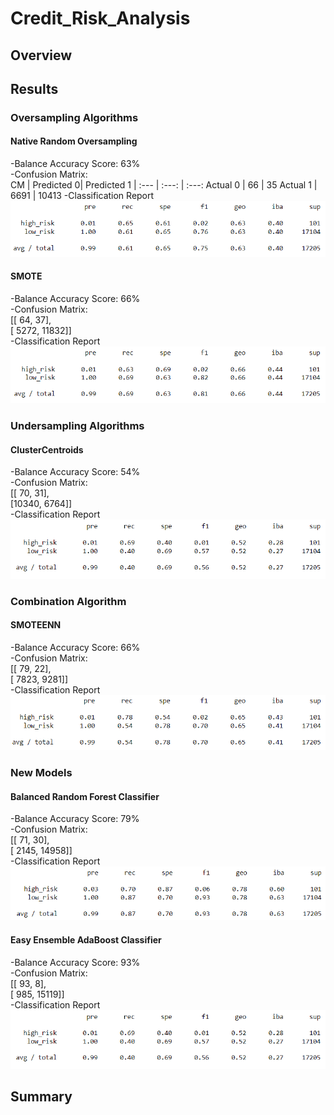 # Credit_Risk_Analysis

## Overview

## Results
### Oversampling Algorithms
#### Native Random Oversampling
-Balance Accuracy Score: 63%<br />
-Confusion Matrix:<br />
CM | Predicted 0| Predicted 1
| :--- | :---: | :---:
Actual 0  | 66 | 35
Actual 1 | 6691 | 10413
-Classification Report
![Classification Report](https://github.com/Lindsey-Maag/Credit_Risk_Analysis/blob/main/images/ros.PNG)

#### SMOTE
-Balance Accuracy Score: 66%<br />
-Confusion Matrix:<br />
[[   64,    37],<br />
 [ 5272, 11832]]<br />
-Classification Report
![Classification Report](https://github.com/Lindsey-Maag/Credit_Risk_Analysis/blob/main/images/smote.PNG)

### Undersampling Algorithms
#### ClusterCentroids
-Balance Accuracy Score: 54%<br />
-Confusion Matrix:<br />
[[   70,    31],<br />
 [10340,  6764]]<br />
-Classification Report
![Classification Report](https://github.com/Lindsey-Maag/Credit_Risk_Analysis/blob/main/images/cc.PNG)
 
### Combination  Algorithm
#### SMOTEENN
-Balance Accuracy Score: 66%<br />
-Confusion Matrix:<br />
[[   79,    22],<br />
 [ 7823,  9281]]<br />
-Classification Report
![Classification Report](https://github.com/Lindsey-Maag/Credit_Risk_Analysis/blob/main/images/smoteenn.PNG)
 
### New Models
#### Balanced Random Forest Classifier
-Balance Accuracy Score: 79%<br />
-Confusion Matrix:<br />
[[   71,    30],<br />
 [ 2145, 14958]]<br />
-Classification Report
![Classification Report](https://github.com/Lindsey-Maag/Credit_Risk_Analysis/blob/main/images/brf.PNG) 

#### Easy Ensemble AdaBoost Classifier
-Balance Accuracy Score: 93%<br />
-Confusion Matrix:<br />
[[   93,     8],<br />
 [  985, 15119]]<br />
-Classification Report
![Classification Report](https://github.com/Lindsey-Maag/Credit_Risk_Analysis/blob/main/images/cc.PNG)

## Summary
